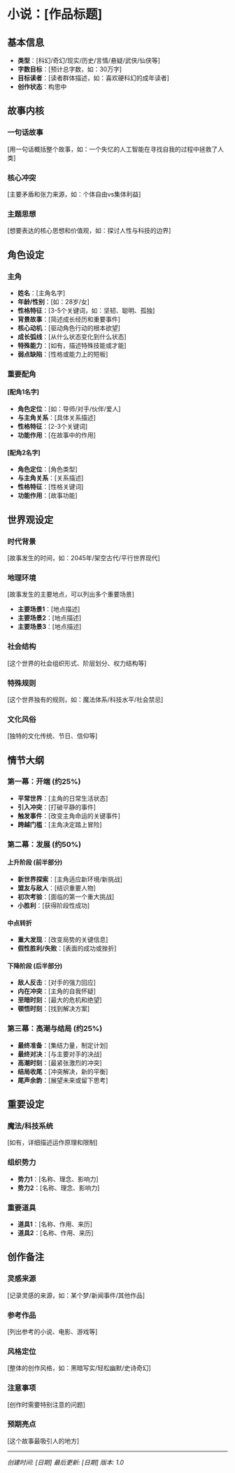 # 小说：[作品标题]

## 基本信息

- **类型**：[科幻/奇幻/现实/历史/言情/悬疑/武侠/仙侠等]
- **字数目标**：[预计总字数，如：30万字]
- **目标读者**：[读者群体描述，如：喜欢硬科幻的成年读者]
- **创作状态**：构思中

## 故事内核

### 一句话故事

[用一句话概括整个故事，如：一个失忆的人工智能在寻找自我的过程中拯救了人类]

### 核心冲突

[主要矛盾和张力来源，如：个体自由vs集体利益]

### 主题思想

[想要表达的核心思想和价值观，如：探讨人性与科技的边界]

## 角色设定

### 主角

- **姓名**：[主角名字]
- **年龄/性别**：[如：28岁/女]
- **性格特征**：[3-5个关键词，如：坚韧、聪明、孤独]
- **背景故事**：[简述成长经历和重要事件]
- **核心动机**：[驱动角色行动的根本欲望]
- **成长弧线**：[从什么状态变化到什么状态]
- **特殊能力**：[如有，描述特殊技能或才能]
- **弱点缺陷**：[性格或能力上的短板]

### 重要配角

#### [配角1名字]

- **角色定位**：[如：导师/对手/伙伴/爱人]
- **与主角关系**：[具体关系描述]
- **性格特征**：[2-3个关键词]
- **功能作用**：[在故事中的作用]

#### [配角2名字]

- **角色定位**：[角色类型]
- **与主角关系**：[关系描述]
- **性格特征**：[性格关键词]
- **功能作用**：[故事功能]

## 世界观设定

### 时代背景

[故事发生的时间，如：2045年/架空古代/平行世界现代]

### 地理环境

[故事发生的主要地点，可以列出多个重要场景]

- **主要场景1**：[地点描述]
- **主要场景2**：[地点描述]
- **主要场景3**：[地点描述]

### 社会结构

[这个世界的社会组织形式、阶层划分、权力结构等]

### 特殊规则

[这个世界独有的规则，如：魔法体系/科技水平/社会禁忌]

### 文化风俗

[独特的文化传统、节日、信仰等]

## 情节大纲

### 第一幕：开端 (约25%)

- **平常世界**：[主角的日常生活状态]
- **引入冲突**：[打破平静的事件]
- **触发事件**：[改变主角命运的关键事件]
- **跨越门槛**：[主角决定踏上冒险]

### 第二幕：发展 (约50%)

#### 上升阶段 (前半部分)

- **新世界探索**：[主角适应新环境/新挑战]
- **盟友与敌人**：[结识重要人物]
- **初次考验**：[面临的第一个重大挑战]
- **小胜利**：[获得阶段性成功]

#### 中点转折

- **重大发现**：[改变局势的关键信息]
- **假性胜利/失败**：[表面的成功或挫折]

#### 下降阶段 (后半部分)

- **敌人反击**：[对手的强力回应]
- **内在冲突**：[主角的自我怀疑]
- **至暗时刻**：[最大的危机和绝望]
- **顿悟时刻**：[找到解决方案]

### 第三幕：高潮与结局 (约25%)

- **最终准备**：[集结力量，制定计划]
- **最终对决**：[与主要对手的决战]
- **高潮时刻**：[最紧张激烈的冲突]
- **结局收尾**：[冲突解决，新的平衡]
- **尾声余韵**：[展望未来或留下思考]

## 重要设定

### 魔法/科技系统

[如有，详细描述运作原理和限制]

### 组织势力

- **势力1**：[名称、理念、影响力]
- **势力2**：[名称、理念、影响力]

### 重要道具

- **道具1**：[名称、作用、来历]
- **道具2**：[名称、作用、来历]

## 创作备注

### 灵感来源

[记录灵感的来源，如：某个梦/新闻事件/其他作品]

### 参考作品

[列出参考的小说、电影、游戏等]

### 风格定位

[整体的创作风格，如：黑暗写实/轻松幽默/史诗奇幻]

### 注意事项

[创作时需要特别注意的问题]

### 预期亮点

[这个故事最吸引人的地方]

---

_创建时间: [日期]_
_最后更新: [日期]_
_版本: 1.0_
